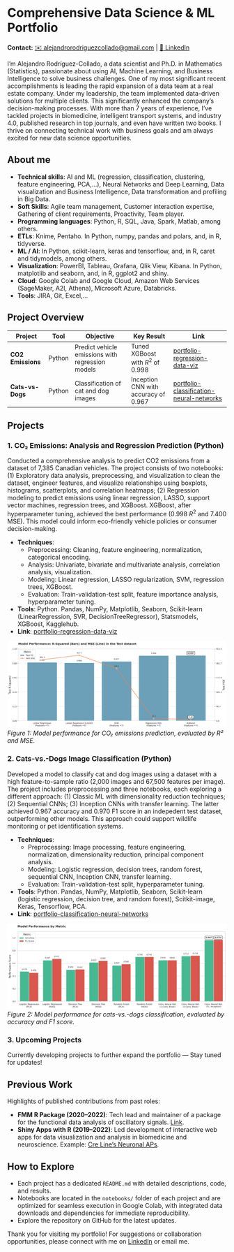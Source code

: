 # Comprehensive Data Science & ML Portfolio
**Contact:** [:envelope: alejandrorodriguezcollado@gmail.com](mailto:alejandrorodriguezcollado@gmail.com) | [:link: LinkedIn](https://www.linkedin.com/in/alejandro-rodr%C3%ADguez-collado-a3456b17a)

I’m Alejandro Rodríguez-Collado, a data scientist and Ph.D. in Mathematics (Statistics), passionate about using AI, Machine Learning, and Business Intelligence to solve business challenges. One of my most significant recent accomplishments is leading the rapid expansion of a data team at a real estate company. Under my leadership, the team implemented data-driven solutions for multiple clients. This significantly enhanced the company’s decision-making processes. With more than 7 years of experience, I’ve tackled projects in biomedicine, intelligent transport systems, and industry 4.0, published research in top journals, and even have written two books. I thrive on connecting technical work with business goals and am always excited for new data science opportunities.

## About me
- **Technical skills**:	AI and ML (regression, classification, clustering, feature engineering, PCA,...), Neural Networks and Deep Learning, Data visualization and Business Intelligence, Data transformation and profiling in Big Data.
- **Soft Skills**: Agile team management, Customer interaction expertise, Gathering of client requirements, Proactivity, Team player.
- **Programming languages**: Python, R, SQL, Java, Spark, Matlab, among others.
- **ETLs**: Knime, Pentaho. In Python, numpy, pandas and polars, and, in R, tidyverse.
- **ML / AI**: In Python, scikit-learn, keras and tensorflow, and, in R, caret and tidymodels, among others.
- **Visualization**: PowerBI, Tableau, Grafana, Qlik View, Kibana. In Python, matplotlib and seaborn, and, in R, ggplot2 and shiny.
- **Cloud**: Google Colab and Google Cloud, Amazon Web Services (SageMaker, A2I, Athena), Microsoft Azure, Databricks.
- **Tools**: JIRA, Git, Excel,...

## Project Overview
| Project | Tool | Objective | Key Result | Link |
|---------|-----------|-----------|------------|------|
| **CO2 Emissions** | Python | Predict vehicle emissions with regression models | Tuned XGBoost with $R^2$ of 0.998 | [portfolio-regression-data-viz](https://github.com/alexARC26/portfolio-regression-data-viz/tree/main) |
| **Cats-vs-Dogs** | Python | Classification of cat and dog images | Inception CNN with accuracy of 0.967 | [portfolio-classification-neural-networks](https://github.com/alexARC26/portfolio-classification-neural-networks/tree/main) |

## Projects
### 1. CO₂ Emissions: Analysis and Regression Prediction (Python)

Conducted a comprehensive analysis to predict CO2 emissions from a dataset of 7,385 Canadian vehicles. The project consists of two notebooks: (1) Exploratory data analysis, preprocessing, and visualization to clean the dataset, engineer features, and visualize relationships using boxplots, histograms, scatterplots, and correlation heatmaps; (2) Regression modeling to predict emissions using linear regression, LASSO, support vector machines, regression trees, and XGBoost. XGBoost, after hyperparameter tuning, achieved the best performance (0.998 $R^2$ and 7.400 MSE). This model could inform eco-friendly vehicle policies or consumer decision-making.
- **Techniques**: 
    - Preprocessing: Cleaning, feature engineering, normalization, categorical encoding.
    - Analysis: Univariate, bivariate and multivariate analysis, correlation analysis, visualization.
    - Modeling: Linear regression, LASSO regularization, SVM, regression trees, XGBoost.
    - Evaluation: Train-validation-test split, feature importance analysis, hyperparameter tuning.
- **Tools**: Python. Pandas, NumPy, Matplotlib, Seaborn, Scikit-learn (LinearRegression, SVR, DecisionTreeRegressor), Statsmodels, XGBoost, Kagglehub.
- **Link**: [portfolio-regression-data-viz](https://github.com/alexARC26/portfolio-regression-data-viz/tree/main)

![Model Performance by R2 and MSE](https://raw.githubusercontent.com/alexARC26/portfolio-regression-data-viz/main/images/Results_Summary.png)
*Figure 1: Model performance for CO₂ emissions prediction, evaluated by R² and MSE.*

### 2. Cats-vs.-Dogs Image Classification (Python)

Developed a model to classify cat and dog images using a dataset with a high feature-to-sample ratio (2,000 images and 67,500 features per image). The project includes preprocessing and three notebooks, each exploring a different approach: (1) Classic ML with dimensionality reduction techniques; (2) Sequential CNNs; (3) Inception CNNs with transfer learning. The latter achieved 0.967 accuracy and 0.970 F1 score in an indepedent test dataset, outperforming other models. This approach could support wildlife monitoring or pet identification systems.
- **Techniques**: 
    - Preprocessing: Image processing, feature engineering, normalization, dimensionality reduction, principal component analysis.
    - Modeling: Logistic regression, decision trees, random forest, sequential CNN, Inception CNN, transfer learning.
    - Evaluation: Train-validation-test split, hyperparameter tuning.
- **Tools**: Python. Pandas, NumPy, Matplotlib, Seaborn, Scikit-learn (logistic regression, decision tree, and random forest), Scitkit-image, Keras, Tensorflow, PCA.
- **Link**: [portfolio-classification-neural-networks](https://github.com/alexARC26/portfolio-classification-neural-networks/tree/main)

![Model Performance by accuracy and F1 score](https://raw.githubusercontent.com/alexARC26/portfolio-classification-neural-networks/main/images/Results_Summary.png)
*Figure 2: Model performance for cats-vs.-dogs classification, evaluated by accuracy and F1 score.*

### 3. Upcoming Projects 
Currently developing projects to further expand the portfolio — Stay tuned for updates!

## Previous Work
Highlights of published contributions from past roles:
- **FMM R Package (2020–2022)**: Tech lead and maintainer of a package for the functional data analysis of oscillatory signals. [Link](https://cran.r-project.org/web/packages/FMM).
- **Shiny Apps with R (2019–2022)**: Led development of interactive web apps for data visualization and analysis in biomedicine and neuroscience. Example: [Cre Line’s Neuronal APs](https://alexarc26.shinyapps.io/median_ap_profile_by_cre_line).

## How to Explore
- Each project has a dedicated `README.md` with detailed descriptions, code, and results.
- Notebooks are located in the `notebooks/` folder of each project and are optimized for seamless execution in Google Colab, with integrated data downloads and dependencies for immediate reproducibility.
- Explore the repository on GitHub for the latest updates.

Thank you for visiting my portfolio! For suggestions or collaboration opportunities, please connect with me on [LinkedIn](https://www.linkedin.com/in/alejandro-rodr%C3%ADguez-collado-a3456b17a) or email me.
